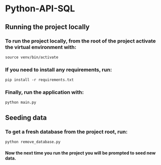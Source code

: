 # Python-API-SQL

## Running the project locally

### To run the project locally, from the root of the project activate the virtual environment with:

```
source venv/bin/activate 
```

### If you need to install any requirements, run:

```
pip install -r requirements.txt
```

### Finally, run the application with:

```
python main.py
```

## Seeding data

### To get a fresh database from the project root, run:

```
python remove_database.py
```

#### Now the next time you run the project you will be prompted to seed new data.